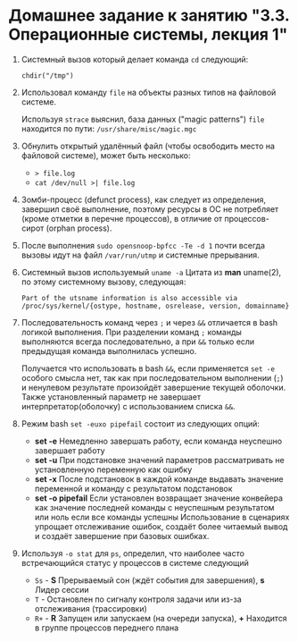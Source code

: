 # Домашнее задание к занятию "3.3. Операционные системы, лекция 1"

1. Системный вызов который делает команда `cd` следующий:
   
   `chdir("/tmp")`
1. Использовал команду `file` на объекты разных типов на файловой системе.
   
   Используя `strace` выяснил, база данных ("magic patterns") `file` находится по пути:
   ``/usr/share/misc/magic.mgc``
1. Обнулить открытый удалённый файл (чтобы освободить место на файловой системе), может быть несколько:
   
   * `> file.log`
   * `cat /dev/null >| file.log`
1. Зомби-процесс (defunct process), как следует из определения, завершил своё выполнение, поэтому ресурсы в ОС не потребляет (кроме отметки в перечне процессов), в отличие от процессов-сирот (orphan process).
1. После выполнения `sudo opensnoop-bpfcc -Te -d 1` почти всегда вызовы идут на файл `/var/run/utmp` и системные прерывания.
1. Системный вызов используемый `uname -a` Цитата из **man** uname(2), по этому системному вызову, следующая:
   
   ```
   Part of the utsname information is also accessible via /proc/sys/kernel/{ostype, hostname, osrelease, version, domainname}
   ```
1.  Последовательность команд через `;` и через `&&` отличается в bash логикой выполнения. При разделении команд `;` команды выполняются всегда последовательно, а при `&&` только если предыдущая команда выполнилась успешно.     
  
    Получается что использовать в bash `&&`, если применяется `set -e` особого смысла нет, так как при последовательном выполнении (`;`) и ненулевом результате произойдёт завершение текущей оболочки. Также установленный параметр не завершает интерпретатор(оболочку) с использованием списка `&&`.
1. Режим bash `set -euxo pipefail` состоит из следующих опций:
   * **set -e** Немедленно завершать работу, если команда неуспешно завершает работу
   * **set -u** При подстановке значений параметров рассматривать  не установленную переменную как ошибку 
   * **set -x** После подстановок в каждой команде выдавать значение переменной и команду с результатом подстановок
   * **set -o pipefail** Если установлен возвращает значение конвейера как значение последней команды с неуспешным результатом или ноль если все команды успешны
   Использование в сценариях упрощает отслеживание ошибок, создаёт более читаемый вывод и создаёт завершение при базовых ошибках. 
1. Используя `-o stat` для `ps`, определил, что наиболее часто встречающийся статус у процессов в системе следующий
   * `Ss`  - **S** Прерываемый сон (ждёт события для завершения), **s** Лидер сессии  
   * `T`   - Остановлен по сигналу контроля задачи или из-за отслеживания (трассировки)
   * `R+`  - **R** Запущен или запускаем (на очереди запуска), **+** Находится в группе процессов переднего плана
